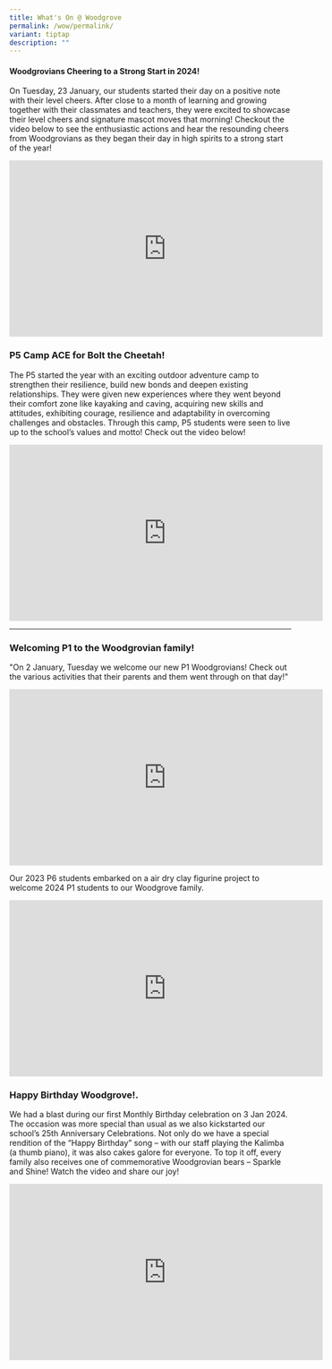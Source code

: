 ```yaml
---
title: What's On @ Woodgrove
permalink: /wow/permalink/
variant: tiptap
description: ""
---
```

<h4>Woodgrovians Cheering to a Strong Start in 2024!</h4>
<p>On Tuesday, 23 January, our students started their day on a positive note
    with their level cheers. After close to a month of learning and growing
    together with their classmates and teachers, they were excited to showcase
    their level cheers and signature mascot moves that morning! Checkout the
    video below to see the enthusiastic actions and hear the resounding cheers
    from Woodgrovians as they began their day in high spirits to a strong start
    of the year!</p>
<p></p>
<p></p>
<p></p>
<p></p>
<div class="iframe-wrapper">
    <iframe height="315" width="560" allowfullscreen="true" frameborder="0" src="https://www.youtube.com/embed/MlQ6W9E-1H4?si=wIL1osZKt9YzrVlN"></iframe>
</div>
<p></p>
<h3><strong>P5 Camp ACE for Bolt the Cheetah!</strong></h3>
<p>The P5 started the year with an exciting outdoor adventure camp to strengthen
    their resilience, build new bonds and deepen existing relationships. They
    were given new experiences where they went beyond their comfort zone like
    kayaking and caving, acquiring new skills and attitudes, exhibiting courage,
    resilience and adaptability in overcoming challenges and obstacles. Through
    this camp, P5 students were seen to live up to the school’s values and
    motto! Check out the video below!</p>
<div class="iframe-wrapper">
    <iframe height="315" width="560" allowfullscreen="true" frameborder="0" src="https://www.youtube.com/embed/nTCRpMJ8xZk?si=A-Cna3HoKXFJc59N&amp;rel=0"></iframe>
</div>
<p></p>
<hr>
<h3><strong>Welcoming P1 to the Woodgrovian family!</strong></h3>
<p>"On 2 January, Tuesday we welcome our new P1 Woodgrovians! Check out the
    various activities that their parents and them went through on that day!"</p>
<div class="iframe-wrapper">
    <iframe height="315" width="560" allowfullscreen="true" frameborder="0" src="https://www.youtube.com/embed/zx0vvcDeWlQ?si=tt9bJJ28p6SWF_xd&amp;rel=0"></iframe>
    </div>
    <p></p>
    <p>Our 2023 P6 students embarked on a air dry clay figurine project to welcome
        2024 P1 students to our Woodgrove family.</p>
    <div class="iframe-wrapper">
        <iframe height="315" width="560" allowfullscreen="true" frameborder="0" src="https://www.youtube.com/embed/5Yy6mIBIGYM?si=y0WK2dBS4EolgeRx&amp;rel=0"></iframe>
    </div>
    <p></p>
    <p></p>
    <p></p>
    <p></p>
    <p></p>
    <h3>Happy Birthday Woodgrove!.</h3>
    <p>We had a blast during our first Monthly Birthday celebration on 3 Jan
        2024. The occasion was more special than usual as we also kickstarted our
        school’s 25th Anniversary Celebrations. Not only do we have a special rendition
        of the “Happy Birthday” song – with our staff playing the Kalimba (a thumb
        piano), it was also cakes galore for everyone. To top it off, every family
        also receives one of commemorative Woodgrovian bears – Sparkle and Shine!
        Watch the video and share our joy!</p>
    <div class="iframe-wrapper">
        <iframe height="315" width="560" allowfullscreen="true" frameborder="0" src="https://www.youtube.com/embed/okIOlc2Zk6k?si=uMjJd1QMEZ3BzmGZ&amp;rel=0"></iframe>
    </div>
    <p></p>
    <p></p>
    <p></p>
    <p></p>